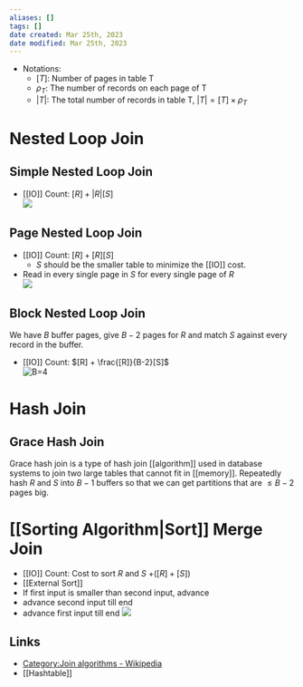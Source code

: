 ```yaml
---
aliases: []
tags: []
date created: Mar 25th, 2023
date modified: Mar 25th, 2023
---
```


- Notations:
	- $[T]$: Number of pages in table T
	- $\rho_T$: The number of records on each page of T
	- $|T|$: The total number of records in table T, $|T| = [T] \times \rho_T$

# Nested Loop Join

## Simple Nested Loop Join
- [[IO]] Count: $[R] + |R|[S]$  
![](https://img.ynchen.me/2023/03/c77e2b1649c4f28e8313e0fa2c437d92.gif)

## Page Nested Loop Join
- [[IO]] Count: $[R] + [R][S]$
	- $S$ should be the smaller table to minimize the [[IO]] cost.
- Read in every single page in $S$ for every single page of $R$  
![](https://img.ynchen.me/2023/03/48c72e2d32f3b9e0a280149d29c198b3.gif)

## Block Nested Loop Join
We have $B$ buffer pages, give $B-2$ pages for $R$ and match $S$ against every record in the buffer.
- [[IO]] Count: $[R] + \frac{[R]}{B-2}[S]$  
![B=4](https://img.ynchen.me/2023/03/075f638f1fe558ca40d928612b34dcbc.gif)

# Hash Join

## Grace Hash Join
Grace hash join is a type of hash join [[algorithm]] used in database systems to join two large tables that cannot fit in [[memory]].
Repeatedly hash $R$ and $S$ into $B-1$ buffers so that we can get partitions that are $\leq B - 2$ pages big.

# [[Sorting Algorithm|Sort]] Merge Join
- [[IO]] Count: Cost to sort $R$ and $S$ $+ ([R] + [S])$
- [[External Sort]]
- If first input is smaller than second input, advance
- advance second input till end
- advance first input till end
![](https://img.ynchen.me/2023/03/9385d58b46c5d0e4d16bd388577255a8.gif)

## Links
- [Category:Join algorithms - Wikipedia](https://en.wikipedia.org/wiki/Category:Join_algorithms)
- [[Hashtable]]